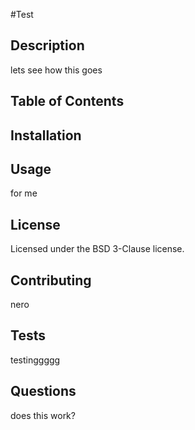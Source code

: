 #Test

  ## Description
  lets see how this goes

  ## Table of Contents

  ## Installation
  

  ## Usage
  for me

  ## License
  Licensed under the BSD 3-Clause license.

  ## Contributing
  nero

  ## Tests
  testinggggg

  ## Questions
  does this work?
  